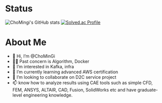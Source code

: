 # Status
![ChoMingi's GitHub stats](https://github-readme-stats.vercel.app/api?username=ChoMinGi&show_icons=true&theme=radical)
[![Solved.ac Profile](http://mazassumnida.wtf/api/v2/generate_badge?boj=nstgic3)](https://solved.ac/nstgic3/)





# About Me

- 👋 Hi, I’m @ChoMinGi</br>
- 👨‍🎨 Past concern is Algorithm, Docker</br>
- 👀 I’m interested in Kafka, infra</br>
- 🌱 I’m currently learning advanced AWS certification</br>
- 💞️ I’m looking to collaborate on D2C service project</br>
- 📫 know how to analyze results using CAE tools such as simple CFD, FEM, ANSYS, ALTAIR, CAD, Fusion, SolidWorks etc and have graduate-level engineering knowledge.</br></br></br>

